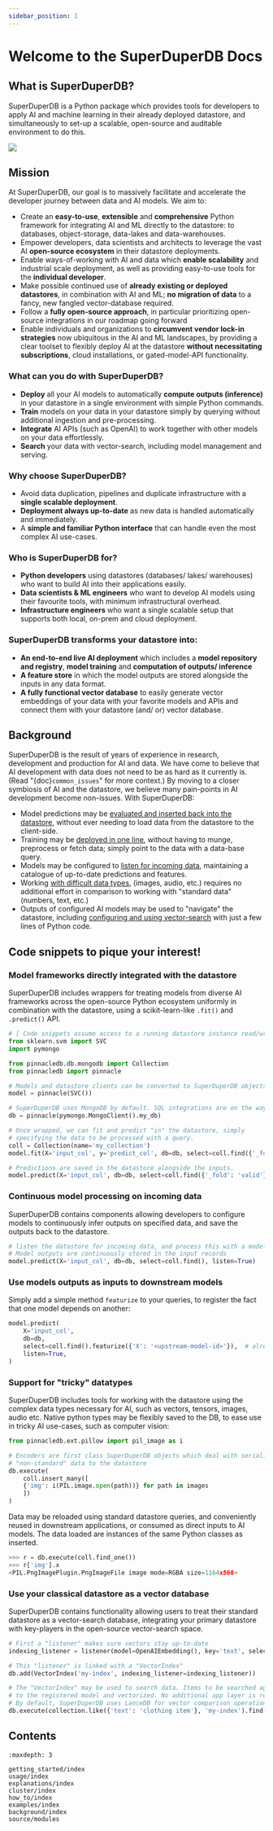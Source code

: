 ```yaml
---
sidebar_position: 1
---
```


# Welcome to the SuperDuperDB Docs

## What is SuperDuperDB?

SuperDuperDB is a Python package which provides tools for developers to apply AI and machine learning in their already deployed datastore, and simultaneously to set-up a scalable, open-source and auditable environment to do this.

![](/img/SuperDuperDB_diagram.svg)

## Mission

At SuperDuperDB, our goal is to massively facilitate and accelerate the developer journey between data and AI models. We aim to:

- Create an **easy-to-use**, **extensible** and **comprehensive** Python framework for integrating AI and
  ML directly to the datastore: to databases, object-storage, data-lakes and data-warehouses.
- Empower developers, data scientists and architects to leverage the vast AI
  **open-source ecosystem** in their datastore deployments.
- Enable ways-of-working with AI and data which **enable scalability** and industrial scale deployment,
  as well as providing easy-to-use tools for the **individual developer**.
- Make possible continued use of **already existing or deployed datastores**, in combination with AI and ML;
  **no migration of data** to a fancy, new fangled vector-database required.
- Follow a **fully open-source approach**, in particular prioritizing open-source integrations
  in our roadmap going forward
- Enable individuals and organizations to **circumvent vendor lock-in strategies** now ubiquitous
  in the AI and ML landscapes, by providing a clear toolset to flexibly deploy AI at the
  datastore **without necessitating subscriptions**, cloud installations, or gated-model-API functionality.

### What can you do with SuperDuperDB?

- **Deploy** all your AI models to automatically **compute outputs (inference)** in your datastore in a single environment with simple Python commands.  
- **Train** models on your data in your datastore simply by querying without additional ingestion and pre-processing.  
- **Integrate** AI APIs (such as OpenAI) to work together with other models on your data effortlessly. 
- **Search** your data with vector-search, including model management and serving.

 ### Why choose SuperDuperDB?

- Avoid data duplication, pipelines and duplicate infrastructure with a **single scalable deployment**.
- **Deployment always up-to-date** as new data is handled automatically and immediately.
- A **simple and familiar Python interface** that can handle even the most complex AI use-cases.

### Who is SuperDuperDB for?

  - **Python developers** using datastores (databases/ lakes/ warehouses) who want to build AI into their applications easily.
  - **Data scientists & ML engineers** who want to develop AI models using their favourite tools, with minimum infrastructural overhead.
  - **Infrastructure engineers** who want a single scalable setup that supports both local, on-prem and cloud deployment.

### SuperDuperDB transforms your datastore into:

  - **An end-to-end live AI deployment** which includes a **model repository and registry**, **model training** and **computation of outputs/ inference** 
  - **A feature store** in which the model outputs are stored alongside the inputs in any data format. 
  - **A fully functional vector database** to easily generate vector embeddings of your data with your favorite models and APIs and connect them with your datastore (and/ or) vector database.

## Background

SuperDuperDB is the result of years of experience in research, development and production for
AI and data. We have come to believe that AI development with data does not need to be as hard as it
currently is. (Read "{doc}`common_issues`"
for more context.) By moving to a closer symbiosis of AI and the datastore, we believe
many pain-points in AI development become non-issues. With SuperDuperDB:

- Model predictions may be [evaluated and inserted back into the datastore](/docs/docs/usage/models#applying-models-to-data-with-predict), without ever needing
  to load data from the datastore to the client-side.
- Training may be [deployed in one line](/docs/docs/usage/models#training-models-on-data-with-fit), without having to munge, preprocess or fetch data;
  simply point to the data with a data-base query.
- Models may be configured to [listen for incoming data](/docs/docs/usage/models#), maintaining a catalogue of up-to-date
  predictions and features.
- Working [with difficult data types](/docs/docs/explanations/external_data), (images, audio, etc.) requires no additional effort in comparison
  to working with "standard data" (numbers, text, etc.)
- Outputs of configured AI models may be used to "navigate" the datastore, including [configuring
  and using vector-search](/docs/docs/usage/vector_index) with just a few lines of Python code.

## Code snippets to pique your interest!

### Model frameworks directly integrated with the datastore 

SuperDuperDB includes wrappers for treating models from diverse AI frameworks across the open-source Python ecosystem uniformly in combination with the datastore, using a scikit-learn-like
`.fit()` and `.predict()` API.

```python
# [ Code snippets assume access to a running datastore instance read/write ]
from sklearn.svm import SVC
import pymongo

from pinnacledb.db.mongodb import Collection
from pinnacledb import pinnacle

# Models and datastore clients can be converted to SuperDuperDB objects with a simple wrapper.
model = pinnacle(SVC())

# SuperDuperDB uses MongoDB by default. SQL integrations are on the way.
db = pinnacle(pymongo.MongoClient().my_db)

# Once wrapped, we can fit and predict "in" the datastore, simply
# specifying the data to be processed with a query.
coll = Collection(name='my_collection')
model.fit(X='input_col', y='predict_col', db=db, select=coll.find({'_fold': 'train'}))

# Predictions are saved in the datastore alongside the inputs.
model.predict(X='input_col', db=db, select=coll.find({'_fold': 'valid'}))
```

### Continuous model processing on incoming data

SuperDuperDB contains components allowing developers to configure models to continuously infer outputs on specified data, and save the outputs back to the datastore.

```python
# listen the datastore for incoming data, and process this with a model
# Model outputs are continuously stored in the input records
model.predict(X='input_col', db=db, select=coll.find(), listen=True)
```

### Use models outputs as inputs to downstream models

Simply add a simple method `featurize` to your queries, to register the fact that one model depends on another:

```python
model.predict(
    X='input_col',
    db=db,
    select=coll.find().featurize({'X': '<upstream-model-id>'}),  # already registered upstream model-id
    listen=True,
)
```

### Support for "tricky" datatypes

SuperDuperDB includes tools for working with the datastore using the complex data types necessary for AI, such as vectors, tensors, images, audio etc. Native python types may be flexibly saved to the DB, to ease use in tricky AI use-cases, such as computer vision:

```python
from pinnacledb.ext.pillow import pil_image as i

# Encoders are first class SuperDuperDB objects which deal with serializing
# "non-standard" data to the datastore 
db.execute(
    coll.insert_many([
    {'img': i(PIL.image.open(path))} for path in images
    ])
)
```

Data may be reloaded using standard datastore queries, and conveniently reused in downstream applications, or consumed as direct inputs to AI models. The data loaded are instances of the same Python classes as inserted.

```python
>>> r = db.execute(coll.find_one())
>>> r['img'].x
<PIL.PngImagePlugin.PngImageFile image mode=RGBA size=1164x860>
```

### Use your classical datastore as a vector database

SuperDuperDB contains functionality allowing users to treat their standard datastore as a vector-search database, integrating your primary datastore with key-players in the open-source vector-search space.
```python
# First a "listener" makes sure vectors stay up-to-date
indexing_listener = listener(model=OpenAIEmbedding(), key='text', select=collection.find())

# This "listener" is linked with a "VectorIndex"
db.add(VectorIndex('my-index', indexing_listener=indexing_listener))

# The "VectorIndex" may be used to search data. Items to be searched against are passed
# to the registered model and vectorized. No additional app layer is required.
# By default, SuperDuperDB uses LanceDB for vector comparison operations
db.execute(collection.like({'text': 'clothing item'}, 'my-index').find({'brand': 'Nike'}))
```

## Contents

```{toctree}
:maxdepth: 3

getting_started/index
usage/index
explanations/index
cluster/index
how_to/index
examples/index
background/index
source/modules
```
